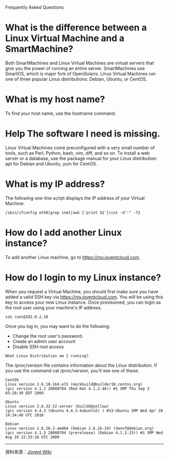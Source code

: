 Frequently Asked Questions


What is the difference between a Linux Virtual Machine and a SmartMachine?
===
Both SmartMachines and Linux Virtual Machines are virtual servers that give you the power of running an entire server. SmartMachines use SmartOS, which is major fork of OpenSolaris. Linux Virtual Machines run one of three popular Linus distributions: Debian, Ubuntu, or CentOS.

What is my host name?
===
To find your host name, use the hostname command.

Help The software I need is missing.
===
Linux Virtual Machines come preconfigured with a very small number of tools, such as Perl, Python, bash, vim, diff, and so on. To install a web server or a database, use the package manual for your Linux distribution: apt for Debian and Ubuntu, yum for CentOS.

What is my IP address?
===
The following one-line script displays the IP address of your Virtual Machine:



```
/sbin/ifconfig eth0|grep inet|awk {'print $2'}|cut -d":" -f2
```



How do I add another Linux instance?
===
To add another Linux machine, go to https://my.joyentcloud.com.

How do I login to my Linux instance?
===
When you request a Virtual Machine, you should first make sure you have added a valid SSH key via https://my.joyentcloud.com. You will be using this key to access your new Linux instance. Once provisioned, you can login as the root user using your machine's IP address.



```
ssh root@192.0.2.10
```



Once you log in, you may want to do the following:

*  Change the root user's password.
*  Create an admin user account
*  Disable SSH root access


```
What Linux Distribution am I running?
```



The /proc/version file contains information about the Linux distribution. If you use the command cat /proc/version, you'll see one of these:



```
CentOS
Linux version 2.6.18-164.el5 (mockbuild@builder10.centos.org)
(gcc version 4.1.2 20080704 (Red Hat 4.1.2-46)) #1 SMP Thu Sep 3 03:28:30 EDT 2009
```





```
Ubuntu
Linux version 2.6.32-22-server (buildd@yellow)
(gcc version 4.4.3 (Ubuntu 4.4.3-4ubuntu5) ) #33-Ubuntu SMP Wed Apr 28 14:34:48 UTC 2010
```





```
Debian
Linux version 2.6.26-2-amd64 (Debian 2.6.26-19) (dannf@debian.org)
(gcc version 4.1.3 20080704 (prerelease) (Debian 4.1.2-25)) #1 SMP Wed Aug 19 22:33:18 UTC 2009
```






----
資料來源：[Joyent Wiki](http://wiki.joyent.com/display/www/Documentation+Home)
